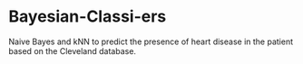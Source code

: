 # Bayesian-Classi-ers
Naive Bayes and kNN to predict the presence of heart disease in the patient based on the Cleveland database.
